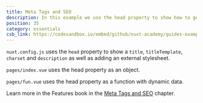 ```yaml
---
title: Meta Tags and SEO
description: In this example we use the head property to show how to get good SEO.
position: 35
category: essentials
csb_link: https://codesandbox.io/embed/github/nuxt-academy/guides-examples/tree/master/03_features/06_meta_tags_seo?
---
```


<example-intro></example-intro>

`nuxt.config.js` uses the `head` property to show a `title`, `titleTemplate`, `charset` and `description` as well as adding an external stylesheet.

`pages/index.vue` uses the head property as an object.

`pages/fun.vue` uses the head property as a function with dynamic data.

<base-alert type="next">

Learn more in the Features book in the [Meta Tags and SEO](/guides/features/meta-tags-seo) chapter.

</base-alert>

<code-sandbox :src="csb_link"></code-sandbox>
